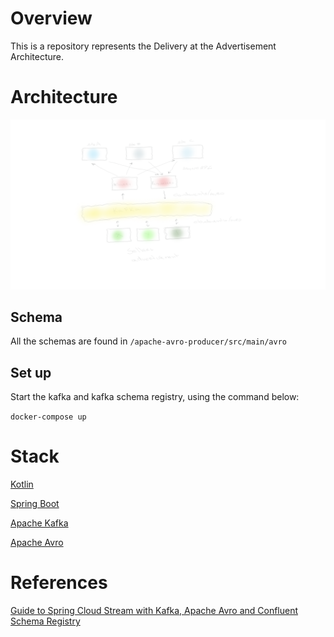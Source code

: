 # Overview

This is a repository represents the Delivery at the Advertisement Architecture.

# Architecture

![alt text](https://github.com/advertisement-kafka-study/delivery/blob/master/advertisement.png "Architecture")

## Schema

All the schemas are found in `/apache-avro-producer/src/main/avro`

## Set up

Start the kafka and kafka schema registry, using the command below:

`docker-compose up`

# Stack

[Kotlin](https://kotlinlang.org/)

[Spring Boot](https://spring.io/projects/spring-boot)

[Apache Kafka](https://kafka.apache.org/)

[Apache Avro](https://avro.apache.org/)

# References

[Guide to Spring Cloud Stream with Kafka, Apache Avro and Confluent Schema Registry](https://www.baeldung.com/spring-cloud-stream-kafka-avro-confluent)